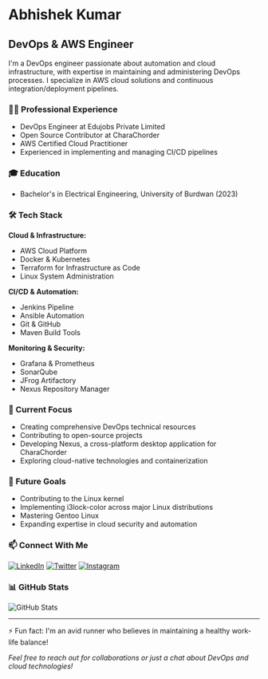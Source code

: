 # Abhishek Kumar
## DevOps & AWS Engineer

I'm a DevOps engineer passionate about automation and cloud infrastructure, with expertise in maintaining and administering DevOps processes. I specialize in AWS cloud solutions and continuous integration/deployment pipelines.

### 👨‍💻 Professional Experience
- DevOps Engineer at Edujobs Private Limited
- Open Source Contributor at CharaChorder
- AWS Certified Cloud Practitioner
- Experienced in implementing and managing CI/CD pipelines

### 🎓 Education
- Bachelor's in Electrical Engineering, University of Burdwan (2023)

### 🛠 Tech Stack
**Cloud & Infrastructure:**
- AWS Cloud Platform
- Docker & Kubernetes
- Terraform for Infrastructure as Code
- Linux System Administration

**CI/CD & Automation:**
- Jenkins Pipeline
- Ansible Automation
- Git & GitHub
- Maven Build Tools

**Monitoring & Security:**
- Grafana & Prometheus
- SonarQube
- JFrog Artifactory
- Nexus Repository Manager

### 🚀 Current Focus
- Creating comprehensive DevOps technical resources
- Contributing to open-source projects
- Developing Nexus, a cross-platform desktop application for CharaChorder
- Exploring cloud-native technologies and containerization

### 🎯 Future Goals
- Contributing to the Linux kernel
- Implementing i3lock-color across major Linux distributions
- Mastering Gentoo Linux
- Expanding expertise in cloud security and automation

### 📫 Connect With Me
[![LinkedIn](https://img.shields.io/badge/-LinkedIn-0077B5?style=flat&logo=LinkedIn&logoColor=white)](https://www.linkedin.com/in/abhishek-kumar-2746b8251/)
[![Twitter](https://img.shields.io/badge/-Twitter-1DA1F2?style=flat&logo=Twitter&logoColor=white)](https://twitter.com/Abhih21DevOps)
[![Instagram](https://img.shields.io/badge/-Instagram-E4405F?style=flat&logo=Instagram&logoColor=white)](https://instagram.com/vishishtah0)

### 📊 GitHub Stats
![GitHub Stats](https://github-readme-stats.vercel.app/api?username=DeekshithSN&show_icons=true&theme=dark&hide_border=true)

---
⚡ Fun fact: I'm an avid runner who believes in maintaining a healthy work-life balance!

*Feel free to reach out for collaborations or just a chat about DevOps and cloud technologies!*
